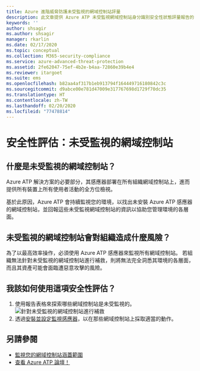 ```yaml
---
title: Azure 進階威脅防護未受監視的網域控制站評量
description: 此文章提供 Azure ATP 未受監視網域控制站身分識別安全性狀態評量報告的概觀。
keywords: ''
author: shsagir
ms.author: shsagir
manager: rkarlin
ms.date: 02/17/2020
ms.topic: conceptual
ms.collection: M365-security-compliance
ms.service: azure-advanced-threat-protection
ms.assetid: 2fe62047-75ef-4b2e-b4aa-72860e39b4e4
ms.reviewer: itargoet
ms.suite: ems
ms.openlocfilehash: b82aa4af317b1eb913794f164449716180842c3c
ms.sourcegitcommit: d9abce00e781d47009e317767698d1729f70dc35
ms.translationtype: HT
ms.contentlocale: zh-TW
ms.lasthandoff: 02/20/2020
ms.locfileid: "77478814"
---
```

# <a name="security-assessment-unmonitored-domain-controllers"></a>安全性評估：未受監視的網域控制站

## <a name="what-are-unmonitored-domain-controllers"></a>什麼是未受監視的網域控制站？

Azure ATP 解決方案的必要部分，其感應器部署在所有組織網域控制站上，進而提供所有裝置上所有使用者活動的全方位檢視。

基於此原因，Azure ATP 會持續監視您的環境，以找出未安裝 Azure ATP 感應器的網域控制站，並回報這些未受監視網域控制站的資訊以協助您管理環境的各層面。

## <a name="what-risk-do-unmonitored-domain-controllers-pose-to-an-organization"></a>未受監視的網域控制站會對組織造成什麼風險？

為了以最高效率操作，必須使用 Azure ATP 感應器來監視所有網域控制站。 若組織無法針對未受監視的網域控制站進行補救，則將無法完全洞悉其環境的各層面，而且其資產可能會面臨遭惡意攻擊的風險。

## <a name="how-do-i-use-this-security-assessment"></a>我該如何使用這項安全性評估？

1. 使用報告表格來探索哪些網域控制站是未受監視的。
    ![針對未受監視的網域控制站進行補救](media/atp-cas-isp-unmonitored-domain-controller-1.png)
1. 透過[安裝並設定監視感應器](atp-sensor-monitoring.md#domain-controller-status)，以在那些網域控制站上採取適當的動作。

## <a name="see-also"></a>另請參閱

- [監視您的網域控制站涵蓋範圍](atp-sensor-monitoring.md)
- [查看 Azure ATP 論壇！](https://aka.ms/azureatpcommunity)
